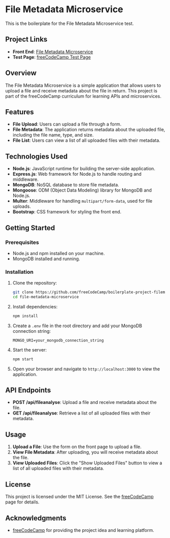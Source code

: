 # File Metadata Microservice

This is the boilerplate for the File Metadata Microservice test.

## Project Links

- **Front End**: [File Metadata Microservice](https://filemetada-microservice-0402d86def70.herokuapp.com/)
- **Test Page**: [freeCodeCamp Test Page](https://www.freecodecamp.org/learn/back-end-development-and-apis/back-end-development-and-apis-projects/file-metadata-microservice)

## Overview

The File Metadata Microservice is a simple application that allows users to upload a file and receive metadata about the file in return. This project is part of the freeCodeCamp curriculum for learning APIs and microservices.

## Features

- **File Upload**: Users can upload a file through a form.
- **File Metadata**: The application returns metadata about the uploaded file, including the file name, type, and size.
- **File List**: Users can view a list of all uploaded files with their metadata.

## Technologies Used

- **Node.js**: JavaScript runtime for building the server-side application.
- **Express.js**: Web framework for Node.js to handle routing and middleware.
- **MongoDB**: NoSQL database to store file metadata.
- **Mongoose**: ODM (Object Data Modeling) library for MongoDB and Node.js.
- **Multer**: Middleware for handling `multipart/form-data`, used for file uploads.
- **Bootstrap**: CSS framework for styling the front end.

## Getting Started

### Prerequisites

- Node.js and npm installed on your machine.
- MongoDB installed and running.

### Installation

1. Clone the repository:
   ```bash
   git clone https://github.com/freeCodeCamp/boilerplate-project-filemetadata.git
   cd file-metadata-microservice
   ```

2. Install dependencies:
   ```bash
   npm install
   ```

3. Create a `.env` file in the root directory and add your MongoDB connection string:
   ```env
   MONGO_URI=your_mongodb_connection_string
   ```

4. Start the server:
   ```bash
   npm start
   ```

5. Open your browser and navigate to `http://localhost:3000` to view the application.

## API Endpoints

- **POST /api/fileanalyse**: Upload a file and receive metadata about the file.
- **GET /api/fileanalyse**: Retrieve a list of all uploaded files with their metadata.

## Usage

1. **Upload a File**: Use the form on the front page to upload a file.
2. **View File Metadata**: After uploading, you will receive metadata about the file.
3. **View Uploaded Files**: Click the "Show Uploaded Files" button to view a list of all uploaded files with their metadata.

## License

This project is licensed under the MIT License. See the [freeCodeCamp](https://www.freecodecamp.org/) page for details.

## Acknowledgments

- [freeCodeCamp](https://www.freecodecamp.org/) for providing the project idea and learning platform.